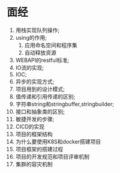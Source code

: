 # 面经
1. 用栈实现队列操作;
2. using的作用;
   1. 应用命名空间和程序集
   2. 自动释放资源
3. WEBAPI的restful标准;
4. IO流的实现;
5. IOC;
6. 异步的实现方式;
7. 项目用到的设计模式;
8. 值传递和引用传递的区别;
9. 字符串string和stringbuffer,stringbuilder;
10. 接口和抽象类的区别;
11. 敏捷开发的步骤;
12. CICD的实现
13. 项目的框架结构
14. 为什么要使用K8S和docker搭建项目
15. 项目框架的搭建过程
16. 项目的开发规范和项目评审机制
17. 集群的容灾机制
